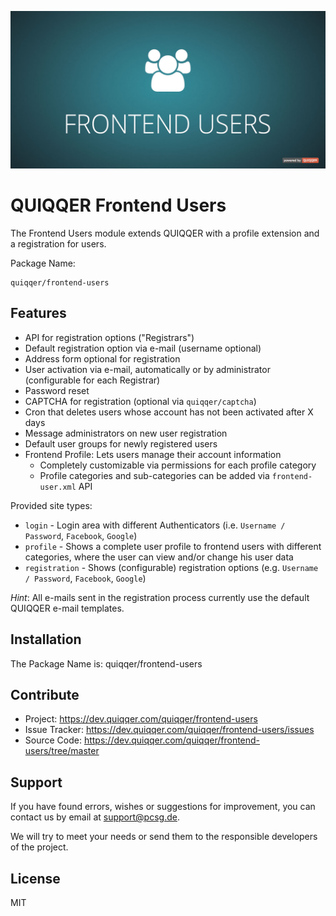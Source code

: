 ![QUIQQER Blog](bin/images/Readme.jpg)

QUIQQER Frontend Users
========

The Frontend Users module extends QUIQQER with a profile extension and a registration for users.

Package Name:

    quiqqer/frontend-users


Features
--------

* API for registration options ("Registrars")
* Default registration option via e-mail (username optional)
* Address form optional for registration
* User activation via e-mail, automatically or by administrator (configurable for each Registrar)
* Password reset
* CAPTCHA for registration (optional via `quiqqer/captcha`)
* Cron that deletes users whose account has not been activated after X days
* Message administrators on new user registration
* Default user groups for newly registered users
* Frontend Profile: Lets users manage their account information
  * Completely customizable via permissions for each profile category
  * Profile categories and sub-categories can be added via `frontend-user.xml` API


Provided site types:
* `login` - Login area with different Authenticators (i.e. `Username / Password`, `Facebook`, `Google`)
* `profile` - Shows a complete user profile to frontend users with different categories, where the user can view and/or change his user data
* `registration` - Shows (configurable) registration options (e.g. `Username / Password`, `Facebook`, `Google`)

*Hint*: All e-mails sent in the registration process currently use the default QUIQQER e-mail templates.

Installation
------------

The Package Name is: quiqqer/frontend-users


Contribute
----------

- Project: https://dev.quiqqer.com/quiqqer/frontend-users
- Issue Tracker: https://dev.quiqqer.com/quiqqer/frontend-users/issues
- Source Code: https://dev.quiqqer.com/quiqqer/frontend-users/tree/master


Support
-------

If you have found errors, wishes or suggestions for improvement,
you can contact us by email at support@pcsg.de.

We will try to meet your needs or send them to the responsible developers
of the project.

License
-------

MIT
